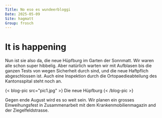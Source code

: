 ```yaml
---
Title: No eso es wundeerbloggi
Date: 2025-05-09
Site: hagmatt
Group: frosch
---
```

# It is happening

Nun ist sie also da, die neue Hüpfburg im Garten der Sonnmatt. Wir waren alle schon super hibbelig. Aber natürlich warten wir mit Aufblasen bis die ganzen Tests von wegen Sicherheit durch sind, und die neue Haftpflich abgeschlossen ist. Auch eine Inspektion durch die Ortopaedieabteilung des Kantonsspital steht noch an.

{< blog-pic src="pic1.jpg" >}
Die neue Hüpfburg
{< /blog-pic >}

Gegen ende August wird es so weit sein. Wir planen ein grosses Einweihungsfest in Zusammenarbeit mit dem Krankenmobilienmagazin and der Ziegelfeldstrasse.


